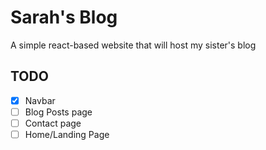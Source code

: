 # Sarah's Blog
A simple react-based website that will host my sister's blog

## TODO
- [x] Navbar
- [ ] Blog Posts page
- [ ] Contact page
- [ ] Home/Landing Page
